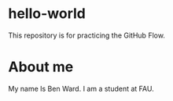 # hello-world
This repository is for practicing the GitHub Flow.
# About me
My name Is Ben Ward. I am a student at FAU.
